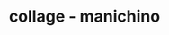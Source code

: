 ---
layout: page
img: assets/img/gallery/manichino.jpg
title: collage - manichino
image_only: true
disable_url: true
importance: 9
category: collages
---